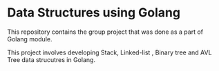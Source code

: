 # Data Structures using Golang

This repository contains the group project that was done as a part of Golang module.

This project involves developing Stack, Linked-list , Binary tree and AVL Tree data strucutres in Golang.
